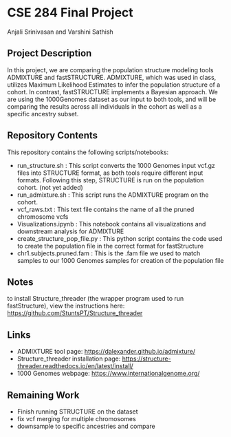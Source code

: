 # CSE 284 Final Project 
Anjali Srinivasan and Varshini Sathish

## Project Description
In this project, we are comparing the population structure modeling tools ADMIXTURE and fastSTRUCTURE. ADMIXTURE, which was used in class, utilizes Maximum Likelihood Estimates to infer the population structure of a cohort. In contrast, fastSTRUCTURE implements a Bayesian approach. We are using the 1000Genomes dataset as our input to both tools, and will be comparing the results across all individuals in the cohort as well as a specific ancestry subset.

## Repository Contents
This repository contains the following scripts/notebooks:

 - run_structure.sh : This script converts the 1000 Genomes input vcf.gz files into STRUCTURE format, as both tools require different input formats. Following this step, STRUCTURE is run on the population cohort. (not yet added)
 - run_admixture.sh : This script runs the ADMIXTURE program on the cohort.
 - vcf_raws.txt : This text file contains the name of all the pruned chromosome vcfs
 - Visualizations.ipynb : This notebook contains all visualizations and downstream analysis for ADMIXTURE
 - create_structure_pop_file.py : This python script contains the code used to create the population file in the correct format for fastStructure
 - chr1.subjects.pruned.fam : This is the .fam file we used to match samples to our 1000 Genomes samples for creation of the population file

## Notes
to install Structure_threader (the wrapper program used to run fastStructure), view the instructions here: https://github.com/StuntsPT/Structure_threader

## Links

- ADMIXTURE tool page: https://dalexander.github.io/admixture/
- Structure_threader installation page: https://structure-threader.readthedocs.io/en/latest/install/
- 1000 Genomes webpage: https://www.internationalgenome.org/

## Remaining Work

- Finish running STRUCTURE on the dataset
- fix vcf merging for multiple chromosomes
- downsample to specific ancestries and compare
